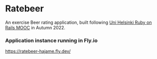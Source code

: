 # Ratebeer

An exercise Beer rating application, built
following [Uni Helsinki Ruby on Rails MOOC](https://github.com/mluukkai/WebPalvelinohjelmointi2022/blob/main/wadror.md)
in Autumn 2022.

### Application instance running in Fly.io

https://ratebeer-hajame.fly.dev/
